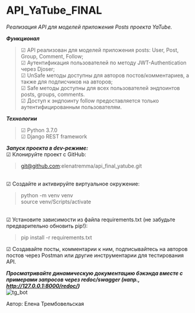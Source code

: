 # API_YaTube_FINAL

<i>Реализация API для моделей приложения Posts проекта YaTube.</i> 

<i><b>Функционал</i></b>
<blockquote>
☑ API реализован для моделей приложения posts: User, Post, Group, Comment, Follow; <br>
☑ Аутентификация пользователей по методу JWT-Authentication через Djoser; <br>
☑ UnSafe  методы доступны  для авторов постов/комментариев, а также для подписчиков на авторов;  <br>
☑ Safe методы доступны  для всех пользователей эндпоинтов posts, groups, comments. <br> 
☑ Доступ к эндпоинту follow предоставляется только аутентифицированным пользователям. <br> 
</blockquote>

<i><b>Технологии</i></b>
<blockquote>
☑ Python 3.7.0 <br> 
☑ Django REST framework
</blockquote>

<i><b>Запуск проекта в dev-режиме:</i></b><br> 
☑ Клонируйте проект с GitHub:</li>
    <blockquote>
      git@github.com:elenatremma/api_final_yatube.git
    </blockquote>  
☑ Создайте и активируйте виртуальное окружение:</li>
    <blockquote>
      python -m venv venv<br> 
      source venv/Scripts/activate 
    </blockquote>  
☑ Установите зависимости из файла requirements.txt (не забудьте предварительно обновить pip!):</li>
    <blockquote>
      pip install -r requirements.txt
    </blockquote>
☑ Создавайте посты, комментарии к ним, подписывайтесь на авторов постов через Postman или другие инструментарии для тестирования API.</li>

<i><b>Просматривайте динамическую документацию бэкэнда вместе с примерами запросов через redoc/swagger (напр., http://127.0.0.1:8000/redoc/)</i></b><br> 
 ![tg_bot](https://user-images.githubusercontent.com/104749444/216548474-a4404f08-c639-4324-85b4-3f5bda43feb1.jpg)


Автор: Елена Трембовельская 
